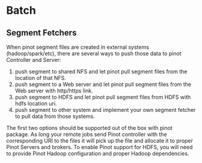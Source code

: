 # Batch

## Segment Fetchers

When pinot segment files are created in external systems \(hadoop/spark/etc\), there are several ways to push those data to pinot Controller and Server:

1. push segment to shared NFS and let pinot pull segment files from the location of that NFS.
2. push segment to a Web server and let pinot pull segment files from the Web server with http/https link.
3. push segment to HDFS and let pinot pull segment files from HDFS with hdfs location uri.
4. push segment to other system and implement your own segment fetcher to pull data from those systems.

The first two options should be supported out of the box with pinot package. As long your remote jobs send Pinot controller with the corresponding URI to the files it will pick up the file and allocate it to proper Pinot Servers and brokers. To enable Pinot support for HDFS, you will need to provide Pinot Hadoop configuration and proper Hadoop dependencies.

